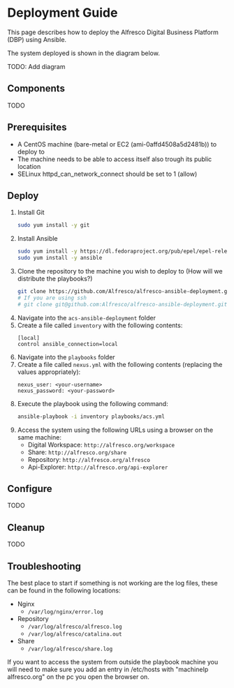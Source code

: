 # Deployment Guide

This page describes how to deploy the Alfresco Digital Business Platform (DBP) using Ansible.

The system deployed is shown in the diagram below.

TODO: Add diagram

## Components

TODO

## Prerequisites

* A CentOS machine (bare-metal or EC2 (ami-0affd4508a5d2481b)) to deploy to
* The machine needs to be able to access itself also trough its public location 
* SELinux httpd_can_network_connect should be set to 1 (allow)

## Deploy

1. Install Git
    ```bash
    sudo yum install -y git
    ```
2. Install Ansible
    ```bash
    sudo yum install -y https://dl.fedoraproject.org/pub/epel/epel-release-latest-7.noarch.rpm
    sudo yum install -y ansible
    ```
3. Clone the repository to the machine you wish to deploy to (How will we distribute the playbooks?)
    ```bash
    git clone https://github.com/Alfresco/alfresco-ansible-deployment.git
    # If you are using ssh
    # git clone git@github.com:Alfresco/alfresco-ansible-deployment.git
    ```
4. Navigate into the `acs-ansible-deployment` folder
5. Create a file called `inventory` with the following contents:
    ```
    [local]
    control ansible_connection=local
    ```
6. Navigate into the `playbooks` folder
7. Create a file called `nexus.yml` with the following contents (replacing the values appropriately):
    ```
    nexus_user: <your-username>
    nexus_password: <your-password>
    ```
8. Execute the playbook using the following command:
    ```bash
    ansible-playbook -i inventory playbooks/acs.yml
    ```
9. Access the system using the following URLs using a browser on the same machine:
    * Digital Workspace: ```http://alfresco.org/workspace```
    * Share: ```http://alfresco.org/share```
    * Repository: ```http://alfresco.org/alfresco```
    * Api-Explorer: ```http://alfresco.org/api-explorer```

## Configure

TODO

## Cleanup

TODO

## Troubleshooting

The best place to start if something is not working are the log files, these can be found in the following locations:

* Nginx 
    * `/var/log/nginx/error.log`
* Repository 
    * `/var/log/alfresco/alfresco.log`
    * `/var/log/alfresco/catalina.out`
* Share 
    * `/var/log/alfresco/share.log`

If you want to access the system from outside the playbook machine you will need to make sure you add an entry in /etc/hosts with "machineIp alfresco.org" on the pc you open the browser on.